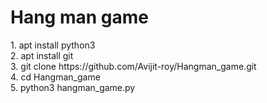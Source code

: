 <h1> Hang man game </h1>
1. apt install python3
<br>
2. apt install git
<br>
3. git clone https://github.com/Avijit-roy/Hangman_game.git
<br>
4. cd Hangman_game
<br>
5. python3 hangman_game.py
